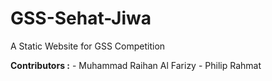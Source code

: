 # GSS-Sehat-Jiwa
A Static Website for GSS Competition

**Contributors :**
    - Muhammad Raihan Al Farizy
    - Philip Rahmat
